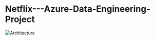 # Netflix---Azure-Data-Engineering-Project
![Architecture](https://github.com/user-attachments/assets/d170d1d3-155e-4798-9fa7-c76ffa8197c2)
